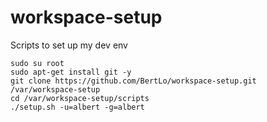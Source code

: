 # workspace-setup
Scripts to set up my dev env


```
sudo su root
sudo apt-get install git -y
git clone https://github.com/BertLo/workspace-setup.git /var/workspace-setup
cd /var/workspace-setup/scripts
./setup.sh -u=albert -g=albert
```
